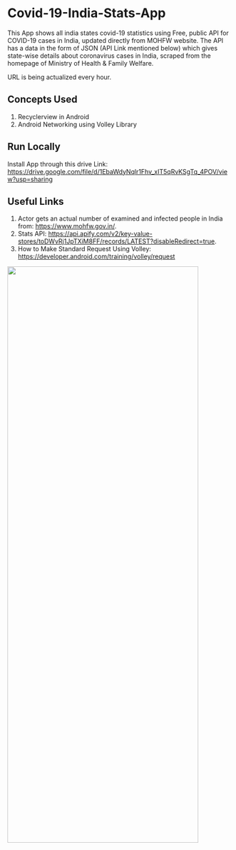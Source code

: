 # Covid-19-India-Stats-App

This App shows all india states covid-19 statistics using  Free, public API for COVID-19 cases in India, updated directly from MOHFW website. The API has a data in the form of JSON (API Link mentioned below) which gives state-wise details about coronavirus cases in India, scraped from the homepage of Ministry of Health & Family Welfare.

URL is being actualized every hour.

## Concepts Used

1. Recyclerview in Android
2. Android Networking using Volley Library

## Run Locally
Install App through this drive Link: https://drive.google.com/file/d/1EbaWdyNqlr1Fhv_xIT5qRvKSgTq_4POV/view?usp=sharing

## Useful Links

1. Actor gets an actual number of examined and infected people in India from: https://www.mohfw.gov.in/.
2. Stats API: https://api.apify.com/v2/key-value-stores/toDWvRj1JpTXiM8FF/records/LATEST?disableRedirect=true.
3. How to Make Standard Request Using Volley: https://developer.android.com/training/volley/request

<img src="https://user-images.githubusercontent.com/69664213/117559949-24e5d080-b0a7-11eb-9c7a-68475750182e.jpg" width="428" height="1292">
